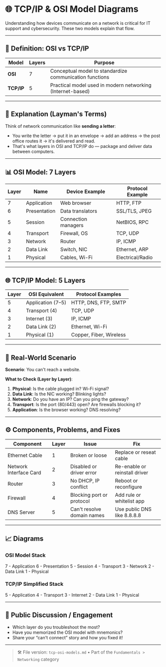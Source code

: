# 🌐 TCP/IP & OSI Model Diagrams

Understanding how devices communicate on a network is critical for IT support and cybersecurity. These two models explain that flow.

---

## 📖 Definition: OSI vs TCP/IP

| Model     | Layers | Purpose |
|-----------|--------|---------|
| **OSI**   | 7      | Conceptual model to standardize communication functions |
| **TCP/IP**| 5      | Practical model used in modern networking (Internet-based) |

---

## 🧠 Explanation (Layman's Terms)

Think of network communication like **sending a letter**:
- You write the letter → put it in an envelope → add an address → the post office routes it → it's delivered and read.
- That's what layers in OSI and TCP/IP do — package and deliver data between computers.

---

## 📊 OSI Model: 7 Layers

| Layer | Name              | Device Example     | Protocol Example     |
|-------|-------------------|--------------------|----------------------|
| 7     | Application       | Web browser        | HTTP, FTP            |
| 6     | Presentation      | Data translators   | SSL/TLS, JPEG        |
| 5     | Session           | Connection managers| NetBIOS, RPC         |
| 4     | Transport         | Firewall, OS       | TCP, UDP             |
| 3     | Network           | Router             | IP, ICMP             |
| 2     | Data Link         | Switch, NIC        | Ethernet, ARP        |
| 1     | Physical          | Cables, Wi-Fi      | Electrical/Radio     |

---

## 🌐 TCP/IP Model: 5 Layers

| Layer | OSI Equivalent        | Protocol Examples         |
|-------|------------------------|----------------------------|
| 5     | Application (7–5)      | HTTP, DNS, FTP, SMTP       |
| 4     | Transport (4)          | TCP, UDP                   |
| 3     | Internet (3)           | IP, ICMP                   |
| 2     | Data Link (2)          | Ethernet, Wi-Fi            |
| 1     | Physical (1)           | Copper, Fiber, Wireless    |

---

## 🔁 Real-World Scenario

**Scenario**: You can't reach a website.

**What to Check (Layer by Layer)**:
1. **Physical**: Is the cable plugged in? Wi-Fi signal?
2. **Data Link**: Is the NIC working? Blinking lights?
3. **Network**: Do you have an IP? Can you ping the gateway?
4. **Transport**: Is the port (80/443) open? Are firewalls blocking it?
5. **Application**: Is the browser working? DNS resolving?

---

## ⚙️ Components, Problems, and Fixes

| Component | Layer | Issue                        | Fix                        |
|-----------|-------|------------------------------|----------------------------|
| Ethernet Cable | 1 | Broken or loose             | Replace or reseat cable    |
| Network Interface Card | 2 | Disabled or driver error | Re-enable or reinstall driver |
| Router | 3 | No DHCP, IP conflict              | Reboot or reconfigure      |
| Firewall | 4 | Blocking port or protocol       | Add rule or whitelist app  |
| DNS Server | 5 | Can't resolve domain names     | Use public DNS like 8.8.8.8|

---

## 📈 Diagrams

### OSI Model Stack
7 - Application
6 - Presentation
5 - Session
4 - Transport
3 - Network
2 - Data Link
1 - Physical

### TCP/IP Simplified Stack
5 - Application
4 - Transport
3 - Internet
2 - Data Link
1 - Physical

---

## 💬 Public Discussion / Engagement

- Which layer do you troubleshoot the most?
- Have you memorized the OSI model with mnemonics?
- Share your “can't connect” story and how you fixed it!

---

> 🛠️ File version: `tcp-osi-models.md` • Part of the `Fundamentals > Networking` category
